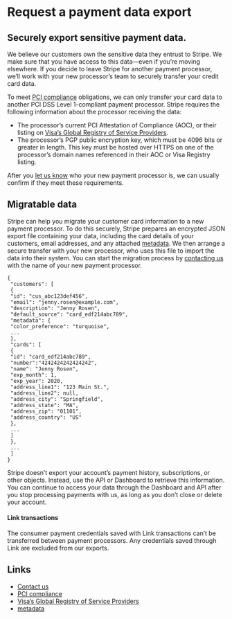 # Request a payment data export

## Securely export sensitive payment data.

We believe our customers own the sensitive data they entrust to Stripe. We make
sure that you have access to this data—even if you’re moving elsewhere. If you
decide to leave Stripe for another payment processor, we’ll work with your new
processor’s team to securely transfer your credit card data.

To meet [PCI
compliance](https://docs.stripe.com/security/guide#validating-pci-compliance)
obligations, we can only transfer your card data to another PCI DSS Level
1-compliant payment processor. Stripe requires the following information about
the processor receiving the data:

- The processor’s current PCI Attestation of Compliance (AOC), or their listing
on [Visa’s Global Registry of Service
Providers](https://usa.visa.com/splisting/splistingindex.html).
- The processor’s PGP public encryption key, which must be 4096 bits or greater
in length. This key must be hosted over HTTPS on one of the processor’s domain
names referenced in their AOC or Visa Registry listing.

After you [let us
know](https://support.stripe.com/contact?email=true&subject=Migration+away+from+Stripe)
who your new payment processor is, we can usually confirm if they meet these
requirements.

## Migratable data

Stripe can help you migrate your customer card information to a new payment
processor. To do this securely, Stripe prepares an encrypted JSON export file
containing your data, including the card details of your customers, email
addresses, and any attached [metadata](https://docs.stripe.com/api#metadata). We
then arrange a secure transfer with your new processor, who uses this file to
import the data into their system. You can start the migration process by
[contacting
us](https://support.stripe.com/contact?email=true&subject=Migration+away+from+Stripe)
with the name of your new payment processor.

```
{
 "customers": [
 {
 "id": "cus_abc123def456",
 "email": "jenny.rosen@example.com",
 "description": "Jenny Rosen",
 "default_source": "card_edf214abc789",
 "metadata": {
 "color_preference": "turquoise",
 ...
 },
 "cards": [
 {
 "id": "card_edf214abc789",
 "number":"4242424242424242",
 "name": "Jenny Rosen",
 "exp_month": 1,
 "exp_year": 2020,
 "address_line1": "123 Main St.",
 "address_line2": null,
 "address_city": "Springfield",
 "address_state": "MA",
 "address_zip": "01101",
 "address_country": "US"
 },
 ...
 ]
 },
 ...
 ]
}
```

Stripe doesn’t export your account’s payment history, subscriptions, or other
objects. Instead, use the API or Dashboard to retrieve this information. You can
continue to access your data through the Dashboard and API after you stop
processing payments with us, as long as you don’t close or delete your account.

#### Link transactions

The consumer payment credentials saved with Link transactions can’t be
transferred between payment processors. Any credentials saved through Link are
excluded from our exports.

## Links

- [Contact
us](https://support.stripe.com/contact?email=true&subject=Migration+away+from+Stripe)
- [PCI
compliance](https://docs.stripe.com/security/guide#validating-pci-compliance)
- [Visa’s Global Registry of Service
Providers](https://usa.visa.com/splisting/splistingindex.html)
- [metadata](https://docs.stripe.com/api#metadata)